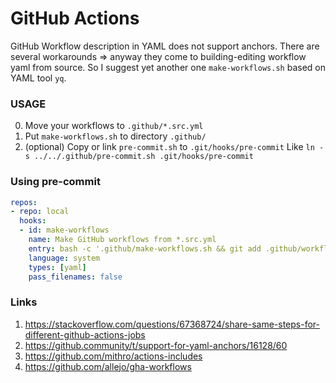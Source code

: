 GitHub Actions
==============

GitHub Workflow description in YAML does not support anchors.
There are several workarounds => anyway they come to building-editing workflow yaml from source.
So I suggest yet another one `make-workflows.sh` based on YAML tool `yq`.

### USAGE
0. Move your workflows to `.github/*.src.yml`
1. Put `make-workflows.sh` to directory `.github/`
2. (optional) Copy or link `pre-commit.sh` to `.git/hooks/pre-commit`
   Like `ln -s ../../.github/pre-commit.sh .git/hooks/pre-commit`

### Using pre-commit
```yaml
repos:
- repo: local
  hooks:
  - id: make-workflows
    name: Make GitHub workflows from *.src.yml
    entry: bash -c '.github/make-workflows.sh && git add .github/workflows'
    language: system
    types: [yaml]
    pass_filenames: false
```

### Links
1. https://stackoverflow.com/questions/67368724/share-same-steps-for-different-github-actions-jobs
2. https://github.community/t/support-for-yaml-anchors/16128/60
3. https://github.com/mithro/actions-includes
4. https://github.com/allejo/gha-workflows
